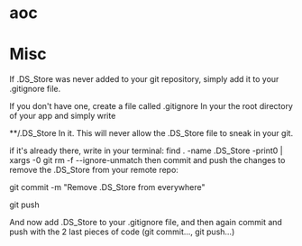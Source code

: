 # aoc


# Misc
If .DS_Store was never added to your git repository, simply add it to your .gitignore file.

If you don't have one, create a file called
.gitignore
In your the root directory of your app and simply write

**/.DS_Store
In it. This will never allow the .DS_Store file to sneak in your git.

if it's already there, write in your terminal:
find . -name .DS_Store -print0 | xargs -0 git rm -f --ignore-unmatch
then commit and push the changes to remove the .DS_Store from your remote repo:

git commit -m "Remove .DS_Store from everywhere"

git push

And now add .DS_Store to your .gitignore file, and then again commit and push with the 2 last pieces of code (git commit..., git push...)

